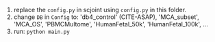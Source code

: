 1. replace the `config.py` in scjoint using `config.py` in this folder.  
2. change `DB` in `Config` to: 'db4_control' (CITE-ASAP), 'MCA_subset', 'MCA_OS', 'PBMCMultome', 'HumanFetal_50k', 'HumanFetal_100k', ...
3. run: `python main.py`
